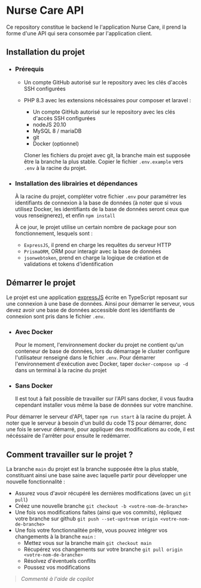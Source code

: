# Nurse Care API

Ce repository constitue le backend le l'application Nurse Care, il prend la forme d'une API qui sera consomée par l'application client.

## Installation du projet

- ### Prérequis

  - Un compte GitHub autorisé sur le repository avec les clés d'accès SSH configurées
  - PHP 8.3 avec les extensions nécéssaires pour composer et laravel :

    - Un compte GitHub autorisé sur le repository avec les clés d'accès SSH configurées
    - nodeJS 20.10
    - MySQL 8 / mariaDB
    - git
    - Docker (optionnel)

    Cloner les fichiers du projet avec git, la branche main est supposée être la branche la plus stable. Copier le fichier `.env.example` vers `.env` à la racine du projet.

- ### Installation des librairies et dépendances

  À la racine du projet, compléter votre fichier `.env` pour paramétrer les identifiants de connexion à la base de données (à noter que si vous utilisez Docker, les identifiants de la base de données seront ceux que vous renseignerez), et enfin `npm install`

  À ce jour, le projet utilise un certain nombre de package pour son fonctionnement, lesquels sont :
    - ``ExpressJS``, il prend en charge les requêtes du serveur HTTP
    - ``PrismaORM``, ORM pour interagir avec la base de données
    - ``jsonwebtoken``, prend en charge la logique de création et de validations et tokens d'identification

## Démarrer le projet

Le projet est une application [expressJS](https://expressjs.com/fr/) écrite en TypeScript reposant sur une connexion à une base de données. Ainsi pour démarrer le serveur, vous devez avoir une base de données accessible dont les identifiants de connexion sont pris dans le fichier `.env`.

- ### Avec Docker

  Pour le moment, l'environnement docker du projet ne contient qu'un conteneur de base de données, lors du démarrage le cluster configure l'utilisateur renseigné dans le fichier `.env`. Pour démarrer l'environnement d'exécution avec Docker, taper `docker-compose up -d` dans un terminal à la racine du projet

- ### Sans Docker

  Il est tout à fait possible de travailler sur l'API sans docker, il vous faudra cependant installer vous même la base de données sur votre manchine.

Pour démarrer le serveur d'API, taper `npm run start` à la racine du projet. À noter que le serveur à besoin d'un build du code TS pour démarrer, donc une fois le serveur démarré, pour appliquer des modifications au code, il est nécéssaire de l'arrêter pour ensuite le redémarrer.

## Comment travailler sur le projet ?

La branche `main` du projet est la branche supposée être la plus stable, constituant ainsi une base saine avec laquelle partir pour développer une nouvelle fonctionnalité :

- Assurez vous d'avoir récupéré les dernières modifications (avec un `git pull`)
- Créez une nouvelle branche `git checkout -b <votre-nom-de-branche>`
- Une fois vos modifications faites (ainsi que vos commits), répliquez votre branche sur github `git push --set-upstream origin <votre-nom-de-branche>`
- Une fois votre fonctionnalitée prête, vous pouvez intégrer vos changements à la branche `main` :
  - Mettez vous sur la branche main `git checkout main`
  - Récupérez vos changements sur votre branche `git pull origin <votre-nom-de-branche>`
  - Résolvez d'éventuels conflits
  - Poussez vos modifications

> _Commenté à l'aide de copilot_
